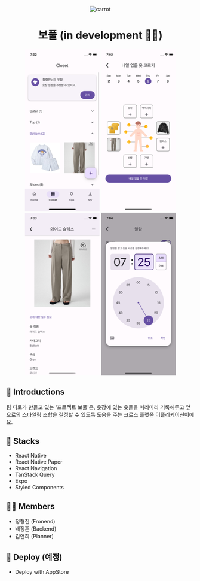 <p align="center">
  <img alt="carrot" src="https://cdn-icons-png.flaticon.com/512/2954/2954918.png" width="60" />
</p>
<h1 align="center">
  보풀 (in development 👨‍🔧)
</h1>

<div align="center">
  <img alt="screenshot1" src="./screenshots/closet.png" width="200" />
  <img alt="screenshot2" src="./screenshots/picknextcloth.png" width="200" />
  <img alt="screenshot2" src="./screenshots/clothdetail.png" width="200" />
  <img alt="screenshot2" src="./screenshots/alarm.png" width="200" />
</div>

## 👔 Introductions

팀 디토가 만들고 있는 '프로젝트 보풀'은, 옷장에 있는 옷들을 미리미리 기록해두고 앞으로의 스타일링 조합을 결정할 수 있도록 도움을 주는 크로스 플랫폼 어플리케이션이에요.

## 🔧 Stacks

- React Native
- React Native Paper
- React Navigation
- TanStack Query
- Expo
- Styled Components

## 🤼‍♀️ Members

- 정형진 (Fronend)
- 배정훈 (Backend)
- 김연희 (Planner)

## 🚀 Deploy (예정)

- Deploy with AppStore
